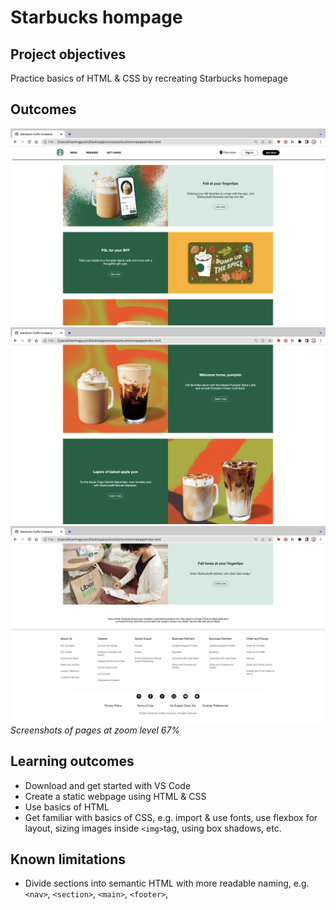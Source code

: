 # Starbucks hompage

## Project objectives
Practice basics of HTML & CSS by recreating Starbucks homepage

## Outcomes
![desired outcome](./images/outcome1.png)
![desired outcome](./images/outcome2.png)
![desired outcome](./images/outcome3.png)
*Screenshots of pages at zoom level 67%*

## Learning outcomes
- Download and get started with VS Code
- Create a static webpage using HTML & CSS
- Use basics of HTML
- Get familiar with basics of CSS, e.g. import & use fonts, use flexbox for layout, sizing images inside `<img>`tag, using box shadows, etc.

## Known limitations
- Divide sections into semantic HTML with more readable naming, e.g. `<nav>`, `<section>`, `<main>`, `<footer>`, 